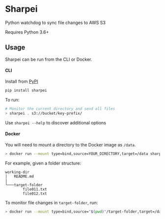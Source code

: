 # Sharpei

Python watchdog to sync file changes to AWS S3

Requires Python 3.6+

## Usage

Sharpei can be run from the CLI or Docker.

#### CLI

Install from [PyPI](https://pypi.org/project/sharpei/)

```bash
pip install sharpei
```

To run:

```bash
# Monitor the current directory and send all files
> sharpei . s3://bucket/key-prefix/
```

Use `sharpei --help` to discover additional options

#### Docker

You will need to mount a directory to the Docker image as `/data`.

```bash
> docker run --mount type=bind,source=YOUR_DIRECTORY,target=/data sharpei s3://bucket/key-prefix
```

For example, given a folder structure:

```
working-dir
│   README.md
|
└───target-folder
        file011.txt
        file012.txt
```

To monitor file changes in `target-folder`, run:

```bash
> docker run --mount type=bind,source="$(pwd)"/target-folder,target=/data polymathian/sharpei s3://my-bucket/my-prefix
```
